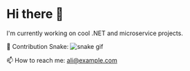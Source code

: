 # Hi there 👋

I'm currently working on cool .NET and microservice projects.

🐍 Contribution Snake:
![snake gif](https://raw.githubusercontent.com/AliAbyari/GitSnake/output/github-snake-dark.svg)

📫 How to reach me: ali@example.com
